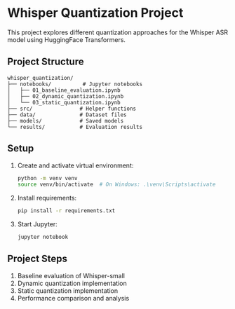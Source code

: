 # Whisper Quantization Project

This project explores different quantization approaches for the Whisper ASR model using HuggingFace Transformers.

## Project Structure
```
whisper_quantization/
├── notebooks/          # Jupyter notebooks
│   ├── 01_baseline_evaluation.ipynb
│   ├── 02_dynamic_quantization.ipynb
│   └── 03_static_quantization.ipynb
├── src/               # Helper functions
├── data/              # Dataset files
├── models/            # Saved models
└── results/           # Evaluation results
```

## Setup
1. Create and activate virtual environment:
   ```bash
   python -m venv venv
   source venv/bin/activate  # On Windows: .\venv\Scripts\activate
   ```

2. Install requirements:
   ```bash
   pip install -r requirements.txt
   ```

3. Start Jupyter:
   ```bash
   jupyter notebook
   ```

## Project Steps
1. Baseline evaluation of Whisper-small
2. Dynamic quantization implementation
3. Static quantization implementation
4. Performance comparison and analysis
